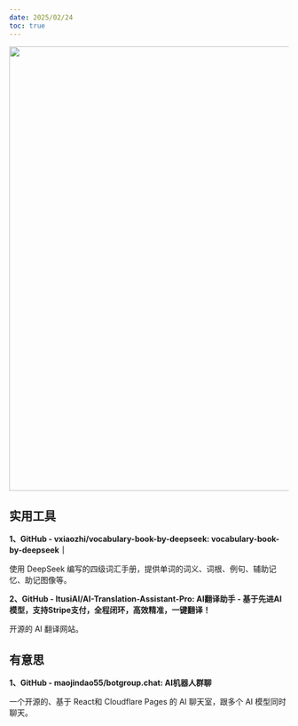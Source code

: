 ```yaml
---
date: 2025/02/24
toc: true
---
```


<img src="https://opengraph.githubassets.com/edde67e4e4fd16924758648a901a3253dddffae3a8066428f9b7a38fa821ce3d/ItusiAI/AI-Translation-Assistant-Pro" width="800" />

## 实用工具
**1、GitHub - vxiaozhi/vocabulary-book-by-deepseek: vocabulary-book-by-deepseek｜**

使用 DeepSeek 编写的四级词汇手册，提供单词的词义、词根、例句、辅助记忆、助记图像等。



**2、GitHub - ItusiAI/AI-Translation-Assistant-Pro: AI翻译助手 - 基于先进AI模型，支持Stripe支付，全程闭环，高效精准，一键翻译！**

开源的 AI 翻译网站。



## 有意思
**1、GitHub - maojindao55/botgroup.chat: AI机器人群聊**

一个开源的、基于 React和 Cloudflare Pages 的 AI 聊天室，跟多个 AI 模型同时聊天。



